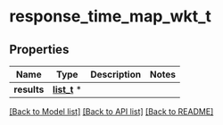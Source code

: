 # response_time_map_wkt_t

## Properties
Name | Type | Description | Notes
------------ | ------------- | ------------- | -------------
**results** | [**list_t**](response_time_map_wkt_result.md) \* |  | 

[[Back to Model list]](../README.md#documentation-for-models) [[Back to API list]](../README.md#documentation-for-api-endpoints) [[Back to README]](../README.md)


